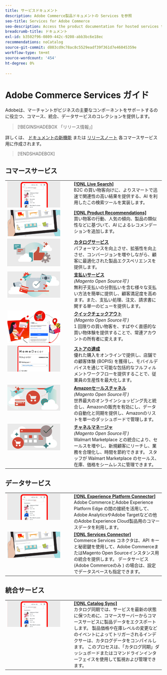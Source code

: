 ```yaml
---
title: サービスドキュメント
description: Adobe Commerce製品ドキュメントの Services を参照
seo-title: Services for Adobe Commerce
seo-description: Access the product documentation for hosted services that help Adobe Commerce and Magento Open Source merchants support key components of their business.
breadcrumb-title: ドキュメント
exl-id: b3502f96-0809-442c-9208-abb3bc6e18ec
recommendations: noCatalog
source-git-commit: d803cd9c78ac8c5529eadf39f361d7e46045359e
workflow-type: tm+mt
source-wordcount: '454'
ht-degree: 0%

---
```


# Adobe Commerce Services ガイド

Adobeは、マーチャントがビジネスの主要なコンポーネントをサポートするのに役立つ、コマース、統合、データサービスのコレクションを提供します。

>[!BEGINSHADEBOX 「リリース情報」]

詳しくは、 [ドキュメントの新機能](whats-new.md) または [リリースノート](release-notes-all.md) 各コマースサービス用に作成されます。

>[!ENDSHADEBOX]

## コマースサービス

<table>
<tr>
  <td valign="top" width="200">
      <img alt="[!DNL Live Search]" src="assets/live-search.png" width="170px"/></td>
   <td valign="top"><a href="https://experienceleague.adobe.com/docs/commerce-merchant-services/live-search/overview.html"><strong>[!DNL Live Search]</strong></a>  
    <div>B2C の買い物客向けに、よりスマートで迅速で関連性の高い結果を提供する、AI を利用したこの検索ツールを実装します。</div>
  </td>
   </tr>
<tr>
   <td valign="top" width="200">
       <img alt="[!UICONTROL Product Recommendations]" src="assets/product-recs.png" width="170px"/></td>
   <td valign="top">
   <a href="https://experienceleague.adobe.com/docs/commerce-merchant-services/product-recommendations/overview.html"><strong>[!DNL Product Recommendations]</strong></a>
    <div>買い物客の行動、人気の傾向、製品の類似性などに基づいて、AI によるレコメンデーションを追加します。</div>
  </td>
   </tr>
<tr>
    <td valign="top" width="200px">
       <img alt="カタログサービス" src="assets/catalog-service.png" width="170px"></td>
   <td valign="top"><a href="https://experienceleague.adobe.com/docs/commerce-merchant-services/catalog-service/guide-overview.html"> <strong>カタログサービス</strong></a> <br>
    <div>パフォーマンスを向上させ、拡張性を向上させ、コンバージョンを増やしながら、顧客に最適化された製品エクスペリエンスを提供します。</div>
  </td>
   </tr>
<tr>
  <td valign="top" width="200px">
    <img alt="支払いサービス" src="assets/payment-services.png" width="170px"/></td>
   <td valign="top"><a href="https://experienceleague.adobe.com/docs/commerce-merchant-services/payment-services/guide-overview.html"><strong>支払いサービス</strong></a>  <br><em>(Magento Open Source可 )</em>
    <div>無利子支払いの分割払いを含む様々な支払い方法を簡単に提供し、顧客満足度を高めます。また、支払い処理、注文、請求書に関する単一のビューを提供します。</div>
  </td>
    </tr>
<tr>
  <td valign="top" width="200px">
    <img alt="クイックチェックアウト" src="assets/quick-checkout.png" width="170px"/></td>
   <td valign="top"><a href="https://experienceleague.adobe.com/docs/commerce-merchant-services/quick-checkout/overview.html"><strong>クイックチェックアウト</strong></a>  <br><em>(Magento Open Source可 )</em>
    <div>1 回限りの買い物客を、すばやく直感的な買い物体験を提供することで、常連アカウントの所有者に変えます。</div>
  </td>
    </tr>
<tr>
    <td valign="top" width="200px">
       <img alt="ストアの達成" src="assets/store-fulfillment-landing-graphic.png" width="170px"/></td>
   <td valign="top"><a href="https://experienceleague.adobe.com/docs/commerce-merchant-services/store-fulfillment/guide-overview.html"> <strong>ストアの達成</strong></a></br>
    <div>優れた購入をオンラインで提供し、店舗での顧客体験 (BOPIS) を獲得し、モバイルデバイスを通じて可能な包括的なフルフィルメントワークフローを提供することで、従業員の生産性を最大化します。</div>
  </td>
   </tr>
<tr>
    <td valign="top" width="200px">
       <img alt="AmazonSales Channel" src="assets/amazon-channel.png" width="170px"></td>
   <td valign="top"><a href="https://experienceleague.adobe.com/docs/commerce-channels/amazon/guide-overview.html"> <strong>Amazonセールスチャネル</strong></a> <br><em>(Magento Open Source可 )</em>
    <div>世界最大のオンラインショッピング先と統合し、Amazonの販売を有効にし、データの自動化と同期を提供し、Amazonのリストを単一のダッシュボードで管理します。</div>
  </td>
   </tr>
<tr>
    <td valign="top">
       <img alt="[!DNL Channel Manager]" src="assets/channel-manager.png" width="170px"></td>
   <td valign="top"><a href="https://experienceleague.adobe.com/docs/commerce-channels/channel-manager/guide-overview.html"> <strong>チャネルマネージャ</strong></a> <br><em>(Magento Open Source可 )</em>
    <div>Walmart Marketplace との統合により、セールスを増やし、新規顧客にリーチし、業務を合理化し、時間を節約できます。 スタッフが Walmart Marketplace のセールス、在庫、価格をシームレスに管理できます。</div>
  </td>
   </tr>
</table>

## データサービス

<table>
<tr>
  <td valign="top" width="200">
      <img alt="[!DNL Experience Platform Connector]" src="assets/live-search.png" width="170px"/></td>
   <td valign="top"><a href="https://experienceleague.adobe.com/docs/commerce-merchant-services/experience-platform-connector/overview.html"><strong>[!DNL Experience Platform Connector]</strong></a>  
    <div>Adobe CommerceとAdobe Experience Platform Edge の間の接続を活用して、Adobe AnalyticsやAdobe Targetなどの他のAdobe Experience Cloud製品用のコマースデータを利用します。</div>
  </td>
   </tr>
<tr>
   <td valign="top" width="200">
       <img alt="[!UICONTROL Services Connector]" src="assets/product-recs.png" width="170px"/></td>
   <td valign="top">
   <a href="https://experienceleague.adobe.com/docs/commerce-merchant-services/user-guides/integration-services/saas.html"><strong>[!DNL Services Connector]</strong></a>
    <div>Commerce Services コネクタは、API キーと秘密鍵を使用して、Adobe CommerceまたはMagento Open Sourceインスタンス用の統合を提供します。 データサービス (Adobe Commerceのみ ) の場合は、設定でデータスペースも指定できます。</div>
  </td>
   </tr>
</table>

## 統合サービス

<table>
<tr>
   <td valign="top" width="200">
      <img alt="[!DNL Catalog Sync]" src="assets/live-search.png" width="170px"/></td>
   <td valign="top"><a href="https://experienceleague.adobe.com/docs/commerce-merchant-services/user-guides/data-services/catalog-sync.html"><strong>[!DNL Catalog Sync]</strong></a>  
    <div>カタログ同期では、サービスを最新の状態に保つために、コマースサーバーからコマースサービスに製品データをエクスポートします。 製品価格や在庫レベルの変更などのイベントによってトリガーされるインデクサーは、カタログデータをコンパイルします。 このプロセスは、「カタログ同期」ダッシュボードまたはコマンドラインインターフェイスを使用して監視および管理できます。</div>
  </td>
</tr>
</table>
